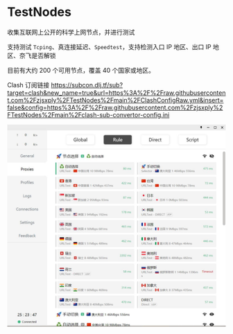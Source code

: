 # TestNodes

收集互联网上公开的科学上网节点，并进行测试

支持测试 `Tcping`、真连接延迟、`Speedtest`，支持检测入口 IP 地区、出口 IP 地区、奈飞是否解锁

目前有大约 200 个可用节点，覆盖 40 个国家或地区。

Clash 订阅链接 https://subcon.dlj.tf/sub?target=clash&new_name=true&url=https%3A%2F%2Fraw.githubusercontent.com%2Fzjsxply%2FTestNodes%2Fmain%2FClashConfigRaw.yml&insert=false&config=https%3A%2F%2Fraw.githubusercontent.com%2Fzjsxply%2FTestNodes%2Fmain%2Fclash-sub-convertor-config.ini

![](https://github.com/zjsxply/TestNodes/blob/main/screenshot.jpg?raw=true)
